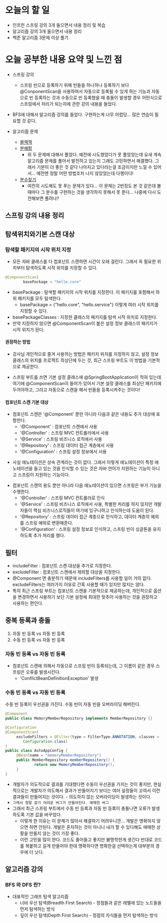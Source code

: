 # 오늘의 할 일
* 인프런 스프링 강의 3개 들으면서 내용 정리 및 복습
* 알고리즘 강의 3개 들으면서 내용 정리
* 백준 알고리즘 3문제 이상 풀기

# 오늘 공부한 내용 요약 및 느낀 점
* 스프링 강의 
    * 스프링 빈으로 등록하기 위해 빈들을 하나하나 등록하기 보다 @ConponentScan을 사용하여서
    자동으로 등록될 수 있게 하는 기능과 자동으로 빈 등록하는 것과 수동으로 빈 등록했을 때 충돌이 발생할 경우
    어떤식으로 스프링에서 처리가 되는지에 관한 강의 내용을 들었다.

* BFS에 대해서 알고리즘 강의를 들었다. 구현하는게 너무 어렵당... 많은 연습이 필요할 것 같다.
* 알고리즘 문제
    * [블랙잭](https://www.acmicpc.net/problem/2798)
    * [분해합](https://www.acmicpc.net/problem/2231)
        * 위 두 문제에 대해서 풀었다. 예전에 시도했었다가 못 풀었었는데 요새 계속 알고리즘 문제를 풀어서 발전하고 있는지 그래도
        고민하면서 해결했다. 그래서 기분이 더 좋은 것 같다 나아지고 있다라는걸 조금이지만 느낄 수 있어서... 예전엔 정말 어떤 방법조차 나지 않았었는데 다행이다!
    * [분수찾기](https://www.acmicpc.net/problem/1193)
        * 여전히 시도해도 못 푸는 문제가 있다... 이 문제는 2번정도 본 것 같은데 볼 때마다 그 분수를 구현하는 것을 생각하지 못해서
        못 푼다... 나중에 다시 도전해보면 풀려나?
        
## 스프링 강의 내용 정리
## 탐색위치와기본 스캔 대상

### 탐색할 패키지의 시작 위치 지정
- 모든 자바 클래스를 다 컴포넌트 스캔하면 시간이 오래 걸린다. 그래서 꼭 필요한 위치부터 탐색하도록 시작 위치를 지정할 수 있다.

```java
@ComponentScan{
		basePackage = "hello.core"
```

- basePackage : 탐색할 패키지의 시작 위치를 지정한다. 이 패키지를 포함해서 하위 패키지를 모두 탐색한다.
    - basePackage = {"hello.core", "hello.service"} 이렇게 여러 시작 위치를 지정할 수 있다.
- basePackageClasses : 지정한 클래스의 패키지를 탐색 시작 위치로 지정한다.
- 만약 지정하지 않으면 @ComponentScan이 붙은 설정 정보 클래스의 패키지가 시작 위치가 된다.

#### 권장하는 방법
* 강사님 개인적으로 즐겨 사용하는 방법은 패키지 위치를 지정하지 않고, 설정 정보 클래스의 위치를 프로젝트 최상단에 두는 것, 최근 스프링 부트도 이 방법을 기본적으로 제공한다.

- 스프링 부트를 쓰면 기본 설정 클래스에 @SpringBootApplication이 적혀 있는데 여기에 @ComponentScan이 들어가 있어서 기본 설정 클래스를 최상단 패키지에 두어야하고, 그리고 자동으로 스캔을 해서 빈들을 등록시켜주는 것이다!

#### 컴포넌트 스캔 기본 대상

- 컴포넌트 스캔은 '@Component' 뿐만 아니라 다음과 같은 내용도 추가 대상에 포함한다.
    - '@Component' : 컴포넌트 스캔에서 사용
    - '@Controller' : 스프링 MVC 컨트롤러에서 사용
    - '@Service' : 스프링 비즈니스 로직에서 사용
    - '@Repository' : 스프링 데이터 접근 계층에서 사용
    - '@Configuration' : 스프링 설정 정보에서 사용

* 사실 애노테이션은 상속 관계라는 것이 없다. 그래서 이렇게 애노테이션이 특정 애노테이션을 들고 있는 것을 인식할 수 있는 것은 자바 언어가 지원하는 기능이 아니고 스프링이 지원하는 기능이다.

- 컴포넌트 스캔의 용도 뿐만 아니라 다음 애노테이션이 있으면 스프링은 부가 기능을 수행한다.
    - '@Controller' : 스프링 MVC 컨트롤러로 인식
    - '@Service' : 스프링 비즈니스 로직에서 사용,  특별한 처리를 하지 않지만 개발자들이 핵심 비즈니스로직들이 여기에 있구나하고 인식하는데 도움이 된다.
    - '@Repository' : 스프링 데이터 접근 계층으로 인식하고, 데이터 계층의 예외를 스프링 예외로 변환해준다.
    - '@Configuration' : 스프링 설정 정보로 인식하고,  스프링 빈이 싱글톤을 유지하도록 추가 처리를 했다.

## 필터

- includeFilter : 컴포넌트 스캔 대상을 추가로 지정한다.
- excludeFilter : 컴포넌트 스캔에서 제외할 대상을 지정한다.
- @Component 면 충분하기 때문에 includeFilters를 사용할 일이 거의 없다. excludeFilters는 여러가지 이유로 간혹 사용할 때가 있지만 많지는 않다.
- 특히 최근 스프링 부트는 컴포넌트 스캔을 기본적으로 제공하는데, 개인적으로 옵션을 변경하면서 사용하기 보단 기본 설정에 최대한 맞추어 사용하는 것을 권장하고 사용하는 편인다.

## 중복 등록과 충돌

1. 자동 빈 등록 vs 자동 빈 등록
2. 수동 빈 등록 vs 자동 빈 등록

### 자동 빈 등록 vs 자동 빈 등록

- 컴포넌트 스캔에 의해서 자동으로 스프링 빈이 등록되는데, 그 이름이 같은 경우 스프링은 오류를 발생시킨다.
    - 'ConfilctBeanDefinitionException'  발생

### 수동 빈 등록 vs 자동 빈 등록

수동 빈 등록이 우선권을 가진다. 수동 빈이 자동 빈을 오버라이딩 해버린다.

```java
@Component
public class MemoryMemberRepository implements MemberRepository {}
```

```java
@Configuration
@ComponentScan(
	 excludeFilters = @Filter(type = FilterType.ANNOTATION, classes =
		Configuration.class)
)
public class AutoAppConfig {
	 @Bean(name = "memoryMemberRepository")
	 public MemberRepository memberRepository() {
			 return new MemoryMemberRepository();
	 }
}
```

- 개발자가 의도적으로 결과를 기대했다면 수동이 우선권을 가지는 것이 좋지만, 현실적으로는 개발자가 의도해서 결과가 만들어지기 보다는 여러 설정들이 꼬여서 이런 결과들이 만들어지는 것이다. - 의도하지 않는 오버라이딩이 발생하는 것이다.
- `그래서 정말 잡기 어려운 버그가 만들어진다. 애매한 버그`
- 그래서 최근 스프링 부트에서 수동 빈 등록과 자동 빈 등록이 충돌나면 오류가 발생하도록 기본 값을 바꾸었다.
    - 이렇게 한 이유는 이 문제가 많아서 해결하기 어려우니깐... 개발은 명확하지 않으면 하면 안된다. 개발은 혼자하는 것이 아니니 내가 할 수 있다해도 애매한 상황을 만들지 않는 것이 가장 좋다.
    - 이런 고민을 많이 한다. 코드도 줄어들고 좋지만 불명학한게 생긴다 반대로 코드를 복붙하고 길게 만들어야 한데 명확하다면 명확한걸 선택하는게 대부분의 경우에 더 낫다.


## 알고리즘 강의
### BFS 와 DFS 란?
- 대표적인 그래프 탐색 알고리즘
    - 너비 우선 탐색(Breadth First Search) - 정점들과 같은 레벨에 있는 노드들을 먼저 탐색하는 방식
    - 깊이 우선 탐색(Depth First Search) - 정점의 자식들을 먼저 탐색하는 방식